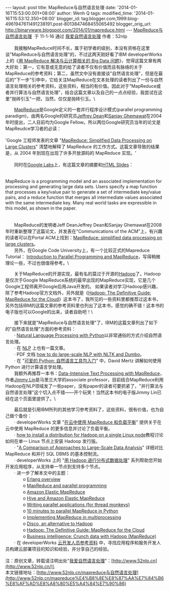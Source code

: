 --- layout: post title: MapReduce与自然语言处理 date:
'2014-01-16T15:53:00.001+08:00' author: Wenh Q tags: modified\_time:
'2014-01-16T15:53:12.350+08:00' blogger\_id:
tag:blogger.com,1999:blog-4961947611491238191.post-8013847468455065492
blogger\_orig\_url:
http://binaryware.blogspot.com/2014/01/mapreduce.html ---
[MapReduce与自然语言处理](http://feedproxy.google.com/~r/52nlp/~3/6u5MY5p6iSs/mapreduce%e4%b8%8e%e8%87%aa%e7%84%b6%e8%af%ad%e8%a8%80%e5%a4%84%e7%90%86)  于
11-1-16 通过 [我爱自然语言处理](http://www.52nlp.cn/) 作者：52nlp\
\
　　我接触MapReduce时间不长，属于初学者的级别，本没有资格在这里谈"MapReduce与自然语言处理"的，不过这两天刚好看了IBM
developerWorks上的《[用 MapReduce 解决与云计算相关的 Big Data
问题](http://www.ibm.com/developerworks/cn/cloud/library/cl-bigdata/)》，觉得这篇文章有两大好处：第一，它有意或无意的给了读者不仅有价值而且有脉络的关于MapReduce的参考资料；第二，虽然文中没有直接谈"自然语言处理"，但是在最后的"下一步"引申中，它给关注MapReduce在文本处理的读者列出了一份与自然语言处理相关的参考资料，这些资料，相当的有价值。因此对于"MapReduce或者并行算法与自然语言处理"，结合这篇文章以及自己的一点点经验，我尝试在这里"抛砖引玉"一把，当然，仅仅是抛砖引玉。\

　　[MapReduce](http://en.wikipedia.org/wiki/MapReduce)是Google定义的一套并行程序设计模式(parallel
programming paradigm)，由两名Google的研究员[Jeffrey
Dean](http://research.google.com/people/jeff/index.html)和[Sanjay
Ghemawat](http://research.google.com/people/sanjay/index.html)在2004年时提出，二人目前均为Google
Fellow。所以两位Google研究员当年的论文是MapReudce学习者的必读：\
\
'Google 工程师发表的文章 "[MapReduce: Simplified Data Processing on
Large Clusters](http://labs.google.com/papers/mapreduce-osdi04.pdf)"
清楚地解释了 MapReduce 的工作方式。这篇文章导致的结果是，从 2004
年到现在出现了许多开放源码的 MapReduce 实现。'\
\
　　同时在[Google
Labs](http://labs.google.com/papers/mapreduce.html)上，有这篇文章的摘要和[HTML
Slides](http://labs.google.com/papers/mapreduce-osdi04-slides/index.html)：\
\
\
MapReduce is a programming model and an associated implementation for
processing and generating large data sets. Users specify a map function
that processes a key/value pair to generate a set of intermediate
key/value pairs, and a reduce function that merges all intermediate
values associated with the same intermediate key. Many real world tasks
are expressible in this model, as shown in the paper.\
\
\
 　　MapReduce的发明者Jeff DeanJeffrey Dean和Sanjay
Ghemawat在2008年时重新整理了这篇论文，并发表在"Communications of the
ACM"上，有兴趣的读者可以在Portal ACM上找到：[MapReduce: simplified data
processing on large
clusters](http://portal.acm.org/citation.cfm?id=1327452.1327492&coll=GUIDE&dl=&idx=J79&part=magazine&WantType=Magazines&title=Communications%20of%20the%20ACM)。\
 　　另外，在Google Code University上，有一个比较正式的Mapreduce
Tutorial： [Introduction to Parallel Programming and
MapReduce](http://code.google.com/edu/parallel/mapreduce-tutorial.html)，写得稍微理论一些，不过也很值得参考。\

　　关于MapReduce的开源实现，最有名的莫过于开源的[Hadoop](http://hadoop.apache.org/)了。Hadoop是仅次于Google
MapReduce系统的最早出现的MapReduce实现，它是几个Google工程师离开Google后用Java开发的。
如果读者对学习Hadoop感兴趣，除了参考Hadoop官方文档外，另外就是《[Hadoop:
The Definitive Guide: MapReduce for the
Cloud](http://book.douban.com/subject/3220004/)》这本书了，我所见的一些资料里都推荐过这本书，另外包括IBM的这篇文章的参考资料里也列出了这本书，感觉的确不错！这本书的电子版也可以Google的出来，读者自助吧！\

　　接下来就是"MapReduce与自然语言处理"了，IBM的这篇文章列出了如下的"自然语言处理"方面的参考资料：\
 　　· [Natural Language Processing with
Python](http://www.nltk.org/book)以非常通俗的方式介绍自然语言处理。\
 　　· 在
[NLP](http://www.cloudera.com/blog/2010/03/natural-language-processing-with-hadoop-and-python/)
上也有一篇文章。\
 　　· PDF 文档 [how to do large-scale NLP with NLTK and
Dumbo](http://us.pycon.org/media/2010/talkdata/PyCon2010/098/large-scale-nlp-pycon-2010.pdf)。\
 　　· 在 "[可爱的 Python:
自然语言工具包入门](http://www.ibm.com/developerworks/linux/library/l-cpnltk.html)"
中，David Mertz 讲解如何使用 Python 进行计算语言学处理。\
 　　我额外再推荐一本书：[Data-Intensive Text Processing with
MapReduce](http://www.umiacs.umd.edu/~jimmylin/book.html)，作者[Jimmy
Lin](http://www.umiacs.umd.edu/~jimmylin/)是马里兰大学的associate
professor，目前结合MapReduce利用Hadoop在NLP领域发了一些paper，没有paper的读者可要抓紧了，"并行算法与自然语言处理"这个切入点不错——开个玩笑！当然这本书的电子版Jimmy
Lin已经在这个页面里提供了。\

　　最后就是引用IBM所列的其他学习参考资料了，这些资料，很有价值，也为自己做个备份：\
 　　· developerWorks 文章 "[在云中使用 MapReduce
和负载平衡](http://www.ibm.com/developerworks/cn/cloud/library/cl-mapreduce/)"
提供关于在云中使用 MapReduce 的更多信息并讨论了负载平衡。\
 　　· [how to install a distribution for Hadoop on a single Linux
node](https://docs.cloudera.com/display/DOC/Hadoop+%28CDH3%29+Quick+Start+Guide)教程讨论如何在单一
Linux 节点上安装 Hadoop 发行版。\
 　　· "[A Comparison of Approaches to Large-Scale Data
Analysis](http://database.cs.brown.edu/sigmod09/benchmarks-sigmod09.pdf)"
详细对比 MapReduce 和并行 SQL DBMS 的基本控制流。\
 　　· developerWorks 上的 "[用 Hadoop
进行分布式数据处理](http://www.ibm.com/developerworks/cn/views/linux/libraryview.jsp?view_by=search&sort_by=Date&sort_order=desc&view_by=Search&search_by=%E7%94%A8+Hadoop+%E8%BF%9B%E8%A1%8C%E5%88%86%E5%B8%83%E5%BC%8F%E6%95%B0%E6%8D%AE%E5%A4%84%E7%90%86&dwsearch.x=21&dwsearch.y=15&dwsearch=GoH)"
系列帮助您开始开发应用程序，从支持单一节点到支持多个节点。\
 　　· 进一步了解本文中的主题：\
 　　　　o [Erlang overview](http://www.erlang.org/white_paper.html)\
 　　　　o [MapReduce and parallel
programming](http://code.google.com/edu/parallel/mapreduce-tutorial.html)\
 　　　　o [Amazon Elastic
MapReduce](http://aws.amazon.com/elasticmapreduce/)\
 　　　　o [Hive and Amazon Elastic
MapReduce](http://aws.amazon.com/articles/2855)\
 　　　　o [Writing parallel applications (for thread
monkeys)](http://oreilly.com/catalog/9780596521547)\
 　　　　o [10 minutes to parallel MapReduce in
Python](http://mikecvet.wordpress.com/2010/07/02/parallel-mapreduce-in-python/)\
 　　　　o [Implementing MapReduce in
multiprocessing](http://www.doughellmann.com/PyMOTW/multiprocessing/mapreduce.html)\
 　　　　o [Disco, an alternative to
Hadoop](http://discoproject.org/doc/faq.html)\
 　　　　o [Hadoop: The Definitive Guide: MapReduce for the
Cloud](http://oreilly.com/catalog/9780596521981)\
 　　　　o [Business intelligence: Crunch data with Hadoop
(MapReduce)](http://www.ibm.com/developerworks/web/library/wa-dojohadoop1/)\
 　　· 在 developerWorks
[云开发人员参考资料](https://www.ibm.com/developerworks/cn/cloud/index.html)
中，寻找应用程序和服务开发人员构建云部署项目的知识和经验，并分享自己的经验。\
\
注：原创文章，转载请注明出处"[我爱自然语言处理](http://www.52nlp.cn/)"：[http://www.52nlp.cn](http://www.52nlp.cn/)\
\
本文链接地址：[http://www.52nlp.cn/mapreduce与自然语言处理](http://www.52nlp.cn/mapreduce%E4%B8%8E%E8%87%AA%E7%84%B6%E8%AF%AD%E8%A8%80%E5%A4%84%E7%90%86)
